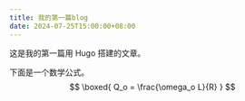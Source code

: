 ```yaml
---
title: 我的第一篇blog
date: 2024-07-25T15:00:00+08:00
---
```


这是我的第一篇用 Hugo 搭建的文章。

下面是一个数学公式。
$$ \boxed{ Q_o = \frac{\omega_o L}{R} } $$